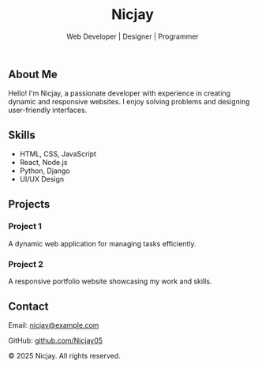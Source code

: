 <!DOCTYPE html>
<html lang="en">
<head>
    <meta charset="UTF-8">
    <meta name="viewport" content="width=device-width, initial-scale=1.0">
    <title>Portfolio Resume</title>
    <link rel="stylesheet" href="styles.css">
</head>
<body>
    <header>
        <div class="container">
            <h1>Nicjay</h1>
            <p>Web Developer | Designer | Programmer</p>
        </div>
    </header>
    <main>
        <section id="about">
            <div class="container">
                <h2>About Me</h2>
                <p>Hello! I'm Nicjay, a passionate developer with experience in creating dynamic and responsive websites. I enjoy solving problems and designing user-friendly interfaces.</p>
            </div>
        </section>
        <section id="skills">
            <div class="container">
                <h2>Skills</h2>
                <ul>
                    <li>HTML, CSS, JavaScript</li>
                    <li>React, Node.js</li>
                    <li>Python, Django</li>
                    <li>UI/UX Design</li>
                </ul>
            </div>
        </section>
        <section id="projects">
            <div class="container">
                <h2>Projects</h2>
                <div class="project">
                    <h3>Project 1</h3>
                    <p>A dynamic web application for managing tasks efficiently.</p>
                </div>
                <div class="project">
                    <h3>Project 2</h3>
                    <p>A responsive portfolio website showcasing my work and skills.</p>
                </div>
            </div>
        </section>
        <section id="contact">
            <div class="container">
                <h2>Contact</h2>
                <p>Email: <a href="mailto:nicjay@example.com">nicjay@example.com</a></p>
                <p>GitHub: <a href="https://github.com/Nicjay05" target="_blank">github.com/Nicjay05</a></p>
            </div>
        </section>
    </main>
    <footer>
        <div class="container">
            <p>© 2025 Nicjay. All rights reserved.</p>
        </div>
    </footer>
</body>
</html>
